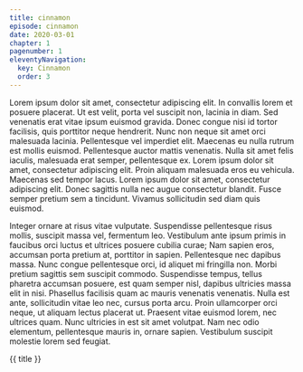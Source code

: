 ```yaml
---
title: cinnamon
episode: cinnamon
date: 2020-03-01
chapter: 1
pagenumber: 1
eleventyNavigation:
  key: Cinnamon
  order: 3
---
```


Lorem ipsum dolor sit amet, consectetur adipiscing elit. In convallis lorem et posuere placerat. Ut est velit, porta vel suscipit non, lacinia in diam. Sed venenatis erat vitae ipsum euismod gravida. Donec congue nisi id tortor facilisis, quis porttitor neque hendrerit. Nunc non neque sit amet orci malesuada lacinia. Pellentesque vel imperdiet elit. Maecenas eu nulla rutrum est mollis euismod. Pellentesque auctor mattis venenatis. Nulla sit amet felis iaculis, malesuada erat semper, pellentesque ex. Lorem ipsum dolor sit amet, consectetur adipiscing elit. Proin aliquam malesuada eros eu vehicula. Maecenas sed tempor lacus. Lorem ipsum dolor sit amet, consectetur adipiscing elit. Donec sagittis nulla nec augue consectetur blandit. Fusce semper pretium sem a tincidunt. Vivamus sollicitudin sed diam quis euismod.

Integer ornare at risus vitae vulputate. Suspendisse pellentesque risus mollis, suscipit massa vel, fermentum leo. Vestibulum ante ipsum primis in faucibus orci luctus et ultrices posuere cubilia curae; Nam sapien eros, accumsan porta pretium at, porttitor in sapien. Pellentesque nec dapibus massa. Nunc congue pellentesque orci, id aliquet mi fringilla non. Morbi pretium sagittis sem suscipit commodo. Suspendisse tempus, tellus pharetra accumsan posuere, est quam semper nisl, dapibus ultricies massa elit in nisi. Phasellus facilisis quam ac mauris venenatis venenatis. Nulla est ante, sollicitudin vitae leo nec, cursus porta arcu. Proin ullamcorper orci neque, ut aliquam lectus placerat ut. Praesent vitae euismod lorem, nec ultrices quam. Nunc ultricies in est sit amet volutpat. Nam nec odio elementum, pellentesque mauris in, ornare sapien. Vestibulum suscipit molestie lorem sed feugiat.

<p>{{ title }}</p>
<style>
    .cinnatitle {
        display:none;
    }
    </style>
